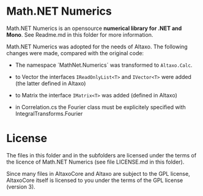 Math.NET Numerics
=================

Math.NET Numerics is an opensource **numerical library for .NET and Mono**. See Readme.md in this folder for more information.


Math.NET Numerics was adopted for the needs of Altaxo. The following changes were made, compared with the original code:

- The namespace ´MathNet.Numerics´ was transformed to `Altaxo.Calc`.

- to Vector<T> the interfaces `IReadOnlyList<T>` and `IVector<T>` were added (the latter defined in Altaxo)

- to Matrix<T> the interface `IMatrix<T>` was added (defined in Altaxo)

- in Correlation.cs the Fourier class must be explicitely specified with IntegralTransforms.Fourier



License
================

The files in this folder and in the subfolders are licensed 
under the terms of the licence of Math.NET Numerics (see file LICENSE.md in this folder).

Since many files in AltaxoCore and Altaxo are subject to the GPL license, 
AltaxoCore itself is licensed to you under the terms of the GPL license (version 3).
